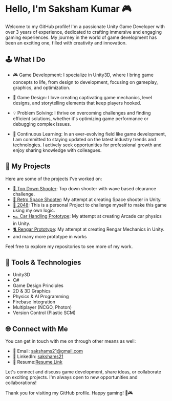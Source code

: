 # Hello, I'm Saksham Kumar 🎮

Welcome to my GitHub profile! I'm a passionate Unity Game Developer with over 3 years of experience, dedicated to crafting immersive and engaging gaming experiences. My journey in the world of game development has been an exciting one, filled with creativity and innovation.

## 🕹️ What I Do

- 🎮 Game Development: I specialize in Unity3D, where I bring game concepts to life, from design to development, focusing on gameplay, graphics, and optimization.

- 🧩 Game Design: I love creating captivating game mechanics, level designs, and storytelling elements that keep players hooked.

- 💡 Problem Solving: I thrive on overcoming challenges and finding efficient solutions, whether it's optimizing game performance or debugging complex issues.

- 📖 Continuous Learning: In an ever-evolving field like game development, I am committed to staying updated on the latest industry trends and technologies. I actively seek opportunities for professional growth and enjoy sharing knowledge with colleagues.

## 🚀 My Projects

Here are some of the projects I've worked on:

- [🔫 Top Down Shooter](https://github.com/sakshams21/TopDownShooter): Top down shooter with wave based clearance challenge.
- [🚀 Retro Space Shooter](https://github.com/sakshams21/Space_Retro_Shooter): My attempt at creating Space shooter in Unity.
- [🎲 2048](https://github.com/sakshams21/Challenge-2048): This is a personal Project to challenge myself to make this game using my own logic.
- [🏎️ Car Handling Prototype](https://github.com/sakshams21/CarDrivingPrototype): My attempt at creating Arcade car physics in Unity.
- [🐈 Rengar Prototype](https://github.com/sakshams21/RengarPrototype):  My attempt at creating Rengar Mechanics in Unity.
- and many more prototype in works

Feel free to explore my repositories to see more of my work.

## 🔧 Tools & Technologies

- Unity3D
- C#
- Game Design Principles
- 2D & 3D Graphics
- Physics & AI Programming
- Firebase Integration
- Multiplayer (NCGO, Photon)
- Version Control (Plastic SCM)

## 🌐 Connect with Me

You can get in touch with me on through other means as well:

- 📧 Email: sakshams21@gmail.com
- 💼 LinkedIn: [sakshams21](https://www.linkedin.com/in/sakshams21/)
- 📄 Resume:[Resume Link](https://drive.google.com/file/d/1wUtS-eK_ucPcjlbTWrp_1wpTpx355CG9/view?usp=drive_link)

Let's connect and discuss game development, share ideas, or collaborate on exciting projects. I'm always open to new opportunities and collaborations!

Thank you for visiting my GitHub profile. Happy gaming! 🚀🎮
